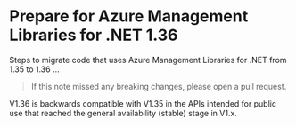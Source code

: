 # Prepare for Azure Management Libraries for .NET 1.36 #

Steps to migrate code that uses Azure Management Libraries for .NET from 1.35 to 1.36 ...

> If this note missed any breaking changes, please open a pull request.

V1.36 is backwards compatible with V1.35 in the APIs intended for public use that reached the general availability (stable) stage in V1.x.
